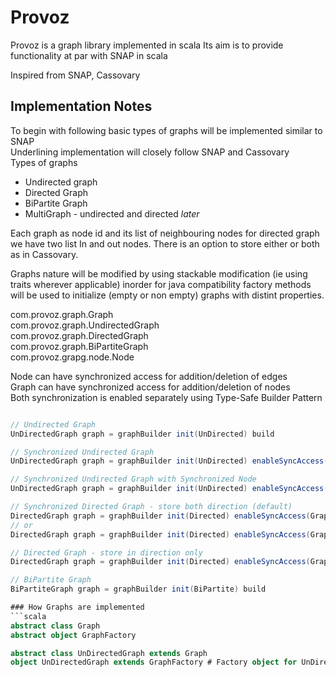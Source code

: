 Provoz
======
Provoz is a graph library implemented in scala
Its aim is to provide functionality at par with SNAP in scala  
  
Inspired from SNAP, Cassovary
  
Implementation Notes
--------------------
To begin with following basic types of graphs will be implemented
similar to SNAP  
Underlining implementation will closely follow SNAP and Cassovary  
Types of graphs  
- Undirected graph
- Directed Graph
- BiPartite Graph
- MultiGraph - undirected and directed _later_

Each graph as node id and its list of neighbouring nodes
for directed graph we have two list In and out nodes. There
is an option to store either or both as in Cassovary.  

Graphs nature will be modified by using stackable modification
(ie using traits wherever applicable) inorder for java compatibility
factory methods will be used to initialize (empty or non empty) graphs with distint properties.  

com.provoz.graph.Graph  
com.provoz.graph.UndirectedGraph  
com.provoz.graph.DirectedGraph  
com.provoz.graph.BiPartiteGraph  
com.provoz.grapg.node.Node  

Node can have synchronized access for addition/deletion of edges  
Graph can have synchronized access for addition/deletion of nodes  
Both synchronization is enabled separately using Type-Safe Builder Pattern  

```scala

// Undirected Graph
UnDirectedGraph graph = graphBuilder init(UnDirected) build

// Synchronized Undirected Graph
UnDirectedGraph graph = graphBuilder init(UnDirected) enableSyncAccess(GrapLevelSync) build

// Synchronized Undirected Graph with Synchronized Node
UnDirectedGraph graph = graphBuilder init(UnDirected) enableSyncAccess(GraphNodeLevelSync) build

// Synchronized Directed Graph - store both direction (default)
DirectedGraph graph = graphBuilder init(Directed) enableSyncAccess(GraphLevelSync) onlyStore(BothDir) build
// or
DirectedGraph graph = graphBuilder init(Directed) enableSyncAccess(GraphLevelSync) build

// Directed Graph - store in direction only
DirectedGraph graph = graphBuilder init(Directed) enableSyncAccess(GraphLevelSync) onlyStore(InNodes)

// BiPartite Graph
BiPartiteGraph graph = graphBuilder init(BiPartite) build

### How Graphs are implemented
```scala
abstract class Graph
abstract object GraphFactory

abstract class UnDirectedGraph extends Graph
object UnDirectedGraph extends GraphFactory # Factory object for UnDirectedGraph
